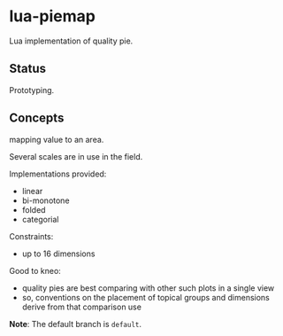 # lua-piemap
Lua implementation of quality pie.

## Status
Prototyping.

## Concepts
mapping value to an area.

Several scales are in use in the field.

Implementations provided:
* linear
* bi-monotone
* folded
* categorial

Constraints:
* up to 16 dimensions

Good to kneo:
* quality pies are best comparing with other such plots in a single view
* so, conventions on the placement of topical groups and dimensions derive from that comparison use

**Note**: The default branch is `default`.

